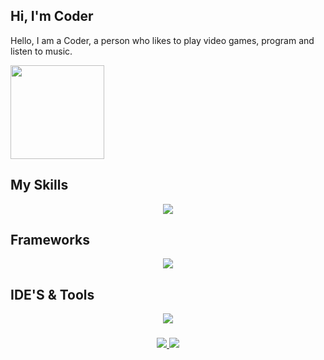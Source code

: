 <h2 align="left">Hi, I'm Coder</h2>

Hello, I am a Coder, a person who likes to play video games, program and listen to music.

<img align="top" height="150" src="https://i.imgur.com/8zDzq3c.gif"  />

###

## My Skills

<p align="center">
  <a href="https://github.com/CoderInLinux">
    <img src="https://skillicons.dev/icons?i=ts,js,java,bots"/>
  </a>
</p>

###

## Frameworks

<p align="center">
  <a href="https://github.com/CoderInLinux">
    <img src="https://skillicons.dev/icons?i=discordjs,nodejs"/>
  </a>
</p>

###

## IDE'S & Tools

<p align="center">
  <a href="https://github.com/CoderInLinux">
    <img src="https://skillicons.dev/icons?i=git,github,idea,linux,vscode,npm"/>
  </a>
</p>

###

<div align="center">
  <a href="https://x.com/coderinlinux">
    <img src="https://skillicons.dev/icons?i=twitter"/> 
  </a>
  <a href="https://discord.com/users/1058988510457102478"> 
    <img src="https://skillicons.dev/icons?i=discord"/> 
  </a>
</div>

###

<br clear="both">

###
